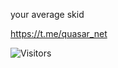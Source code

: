 your average skid

https://t.me/quasar_net

![Visitors](https://api.visitorbadge.io/api/visitors?path=brivexvs&label=VISITORS&countColor=%23263759)
